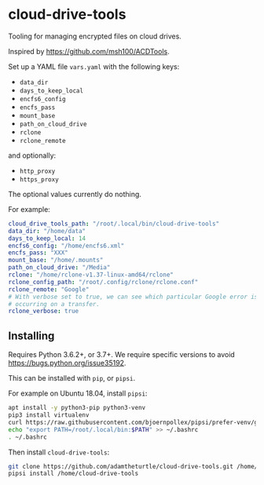 # cloud-drive-tools

Tooling for managing encrypted files on cloud drives.

Inspired by https://github.com/msh100/ACDTools.

Set up a YAML file `vars.yaml` with the following keys:

* `data_dir`
* `days_to_keep_local`
* `encfs6_config`
* `encfs_pass`
* `mount_base`
* `path_on_cloud_drive`
* `rclone`
* `rclone_remote`

and optionally:

* `http_proxy`
* `https_proxy`

The optional values currently do nothing.

For example:

```yaml
cloud_drive_tools_path: "/root/.local/bin/cloud-drive-tools"
data_dir: "/home/data"
days_to_keep_local: 14
encfs6_config: "/home/encfs6.xml"
encfs_pass: "XXX"
mount_base: "/home/.mounts"
path_on_cloud_drive: "/Media"
rclone: "/home/rclone-v1.37-linux-amd64/rclone"
rclone_config_path: "/root/.config/rclone/rclone.conf"
rclone_remote: "Google"
# With verbose set to true, we can see which particular Google error is
# occurring on a transfer.
rclone_verbose: true
```

## Installing

Requires Python 3.6.2+, or 3.7+.
We require specific versions to avoid https://bugs.python.org/issue35192.

This can be installed with ``pip``, or ``pipsi``.

For example on Ubuntu 18.04, install `pipsi`:

```sh
apt install -y python3-pip python3-venv
pip3 install virtualenv
curl https://raw.githubusercontent.com/bjoernpollex/pipsi/prefer-venv/get-pipsi.py | python3
echo "export PATH=/root/.local/bin:$PATH" >> ~/.bashrc
. ~/.bashrc
```

Then install `cloud-drive-tools`:

```sh
git clone https://github.com/adamtheturtle/cloud-drive-tools.git /home/cloud-drive-tools
pipsi install /home/cloud-drive-tools
```
